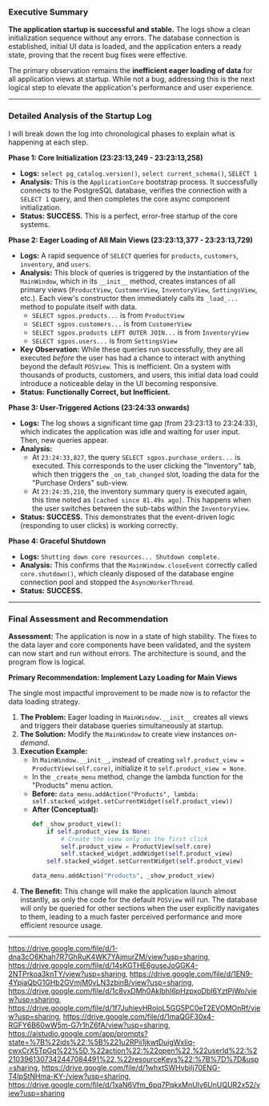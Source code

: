 ### Executive Summary

**The application startup is successful and stable.** The logs show a clean initialization sequence without any errors. The database connection is established, initial UI data is loaded, and the application enters a ready state, proving that the recent bug fixes were effective.

The primary observation remains the **inefficient eager loading of data** for all application views at startup. While not a bug, addressing this is the next logical step to elevate the application's performance and user experience.

---

### Detailed Analysis of the Startup Log

I will break down the log into chronological phases to explain what is happening at each step.

**Phase 1: Core Initialization (23:23:13,249 - 23:23:13,258)**

*   **Logs:** `select pg_catalog.version()`, `select current_schema()`, `SELECT 1`
*   **Analysis:** This is the `ApplicationCore` bootstrap process. It successfully connects to the PostgreSQL database, verifies the connection with a `SELECT 1` query, and then completes the core async component initialization.
*   **Status:** **SUCCESS.** This is a perfect, error-free startup of the core systems.

**Phase 2: Eager Loading of All Main Views (23:23:13,377 - 23:23:13,729)**

*   **Logs:** A rapid sequence of `SELECT` queries for `products`, `customers`, `inventory`, and `users`.
*   **Analysis:** This block of queries is triggered by the instantiation of the `MainWindow`, which in its `__init__` method, creates instances of all primary views (`ProductView`, `CustomerView`, `InventoryView`, `SettingsView`, etc.). Each view's constructor then immediately calls its `_load_...` method to populate itself with data.
    *   `SELECT sgpos.products...` is from `ProductView`
    *   `SELECT sgpos.customers...` is from `CustomerView`
    *   `SELECT sgpos.products LEFT OUTER JOIN...` is from `InventoryView`
    *   `SELECT sgpos.users...` is from `SettingsView`
*   **Key Observation:** While these queries run successfully, they are all executed *before* the user has had a chance to interact with anything beyond the default `POSView`. This is inefficient. On a system with thousands of products, customers, and users, this initial data load could introduce a noticeable delay in the UI becoming responsive.
*   **Status:** **Functionally Correct, but Inefficient.**

**Phase 3: User-Triggered Actions (23:24:33 onwards)**

*   **Logs:** The log shows a significant time gap (from 23:23:13 to 23:24:33), which indicates the application was idle and waiting for user input. Then, new queries appear.
*   **Analysis:**
    *   At `23:24:33,827`, the query `SELECT sgpos.purchase_orders...` is executed. This corresponds to the user clicking the "Inventory" tab, which then triggers the `_on_tab_changed` slot, loading the data for the "Purchase Orders" sub-view.
    *   At `23:24:35,210`, the inventory summary query is executed again, this time noted as `[cached since 81.49s ago]`. This happens when the user switches between the sub-tabs within the `InventoryView`.
*   **Status:** **SUCCESS.** This demonstrates that the event-driven logic (responding to user clicks) is working correctly.

**Phase 4: Graceful Shutdown**

*   **Logs:** `Shutting down core resources... Shutdown complete.`
*   **Analysis:** This confirms that the `MainWindow.closeEvent` correctly called `core.shutdown()`, which cleanly disposed of the database engine connection pool and stopped the `AsyncWorkerThread`.
*   **Status:** **SUCCESS.**

---

### Final Assessment and Recommendation

**Assessment:** The application is now in a state of high stability. The fixes to the data layer and core components have been validated, and the system can now start and run without errors. The architecture is sound, and the program flow is logical.

**Primary Recommendation: Implement Lazy Loading for Main Views**

The single most impactful improvement to be made now is to refactor the data loading strategy.

1.  **The Problem:** Eager loading in `MainWindow.__init__` creates all views and triggers their database queries simultaneously at startup.
2.  **The Solution:** Modify the `MainWindow` to create view instances *on-demand*.
3.  **Execution Example:**
    *   In `MainWindow.__init__`, instead of creating `self.product_view = ProductView(self.core)`, initialize it to `self.product_view = None`.
    *   In the `_create_menu` method, change the lambda function for the "Products" menu action.
    *   **Before:** `data_menu.addAction("Products", lambda: self.stacked_widget.setCurrentWidget(self.product_view))`
    *   **After (Conceptual):**
        ```python
        def _show_product_view():
            if self.product_view is None:
                # Create the view only on the first click
                self.product_view = ProductView(self.core)
                self.stacked_widget.addWidget(self.product_view)
            self.stacked_widget.setCurrentWidget(self.product_view)

        data_menu.addAction("Products", _show_product_view)
        ```
4.  **The Benefit:** This change will make the application launch almost instantly, as only the code for the default `POSView` will run. The database will only be queried for other sections when the user explicitly navigates to them, leading to a much faster perceived performance and more efficient resource usage.

---
https://drive.google.com/file/d/1-dna3cO6Khah7R7GhRuK4WK7YAjmurZM/view?usp=sharing, https://drive.google.com/file/d/14sKGTHE6guseJoGGK4-2NTPrkoa3knTY/view?usp=sharing, https://drive.google.com/file/d/1EN9-4YpjaQbG1GHb2GVmjM0vLN3zbinB/view?usp=sharing, https://drive.google.com/file/d/1c8vxDMh0AkIbhI6pHzpxoDbI6YztPjWo/view?usp=sharing, https://drive.google.com/file/d/1f7JuhievHRoioL5GG5PC0eT2EVOMOnRf/view?usp=sharing, https://drive.google.com/file/d/1maQGF30x4-RGFY6B60wW5m-G7r1hZ6fA/view?usp=sharing, https://aistudio.google.com/app/prompts?state=%7B%22ids%22:%5B%221u2RPii1jkwtDuigWxIiq-cwxCrX5TpGq%22%5D,%22action%22:%22open%22,%22userId%22:%22103961307342447084491%22,%22resourceKeys%22:%7B%7D%7D&usp=sharing, https://drive.google.com/file/d/1whxtSWHvbiIj70ENG-T4IpStNHma-KY-/view?usp=sharing, https://drive.google.com/file/d/1xaN6Vfm_6pq7PqkxMnUlv6UnUQUR2x52/view?usp=sharing

